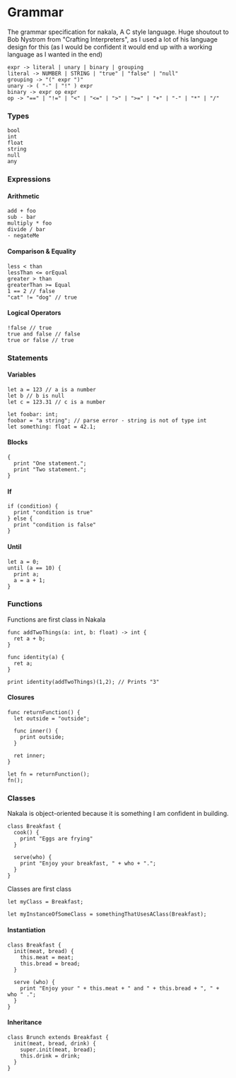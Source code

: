 # Grammar

The grammar specification for nakala, A C style language. Huge shoutout to Bob Nystrom from "Crafting Interpreters", as I used a lot of his language design for this (as I would be confident it would end up with a working language as I wanted in the end)

```
expr -> literal | unary | binary | grouping
literal -> NUMBER | STRING | "true" | "false" | "null"
grouping -> "(" expr ")"
unary -> ( "-" | "!" ) expr
binary -> expr op expr
op -> "==" | "!=" | "<" | "<=" | ">" | ">=" | "+" | "-" | "*" | "/"
```

### Types
```
bool
int
float
string
null
any
```

### Expressions

#### Arithmetic
```
add + foo
sub - bar
multiply * foo
divide / bar
- negateMe
```

#### Comparison & Equality
```
less < than
lessThan <= orEqual
greater > than
greaterThan >= Equal
1 == 2 // false
"cat" != "dog" // true
```

#### Logical Operators

```
!false // true
true and false // false
true or false // true
```

### Statements

#### Variables
```
let a = 123 // a is a number
let b // b is null
let c = 123.31 // c is a number

let foobar: int;
foobar = "a string"; // parse error - string is not of type int
let something: float = 42.1;
```

#### Blocks
```
{
  print "One statement.";
  print "Two statement.";
}
```

#### If
```
if (condition) {
  print "condition is true"
} else {
  print "condition is false"
}
```

#### Until
```
let a = 0;
until (a == 10) {
  print a;
  a = a + 1;
}
```

### Functions

Functions are first class in Nakala

```
func addTwoThings(a: int, b: float) -> int {
  ret a + b;
}

func identity(a) {
  ret a;
}

print identity(addTwoThings)(1,2); // Prints "3"
```

#### Closures 
```
func returnFunction() {
  let outside = "outside";

  func inner() {
    print outside;
  }

  ret inner;
}

let fn = returnFunction();
fn();
```

### Classes
Nakala is object-oriented because it is something I am confident in building.

```
class Breakfast {
  cook() {
    print "Eggs are frying"
  }

  serve(who) {
    print "Enjoy your breakfast, " + who + ".";
  }
}
```

Classes are first class
```
let myClass = Breakfast;

let myInstanceOfSomeClass = somethingThatUsesAClass(Breakfast);
```

#### Instantiation

```
class Breakfast {
  init(meat, bread) {
    this.meat = meat;
    this.bread = bread;
  }

  serve (who) {
    print "Enjoy your " + this.meat + " and " + this.bread + ", " + who " .";
  }
}
```

#### Inheritance
```
class Brunch extends Breakfast {
  init(meat, bread, drink) {
    super.init(meat, bread);
    this.drink = drink;
  }
}
```
